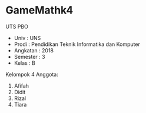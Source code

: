 # GameMathk4

UTS PBO<br>

- Univ      : UNS
- Prodi     : Pendidikan Teknik Informatika dan Komputer
- Angkatan  : 2018
- Semester  : 3
- Kelas     : B

Kelompok 4 Anggota:
1. Afifah
2. Didit
3. Rizal
4. Tiara

